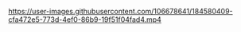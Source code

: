 

https://user-images.githubusercontent.com/106678641/184580409-cfa472e5-773d-4ef0-86b9-19f51f04fad4.mp4

